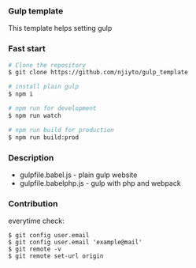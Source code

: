 ### Gulp template

This template helps setting gulp

### Fast start
```sh
# Clone the repository
$ git clone https://github.com/njiyto/gulp_template

# install plain gulp
$ npm i

# npm run for development
$ npm run watch

# npm run build for production
$ npm run build:prod
```

### Description
* gulpfile.babel.js - plain gulp website
* gulpfile.babelphp.js - gulp with php and webpack


### Contribution
everytime check:
```
$ git config user.email
$ git config user.email 'example@mail'
$ git remote -v
$ git remote set-url origin
```